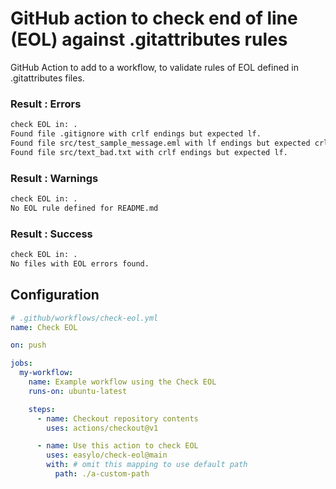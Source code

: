 
# GitHub action to check end of line (EOL) against .gitattributes rules

GitHub Action to add to a workflow, to validate rules of EOL defined in .gitattributes files.


### Result : Errors

```bash
check EOL in: .
Found file .gitignore with crlf endings but expected lf.
Found file src/test_sample_message.eml with lf endings but expected crlf.
Found file src/text_bad.txt with crlf endings but expected lf.
```

### Result : Warnings

```bash
check EOL in: .
No EOL rule defined for README.md
```

### Result : Success

```bash
check EOL in: .
No files with EOL errors found.
```


## Configuration

```yml
# .github/workflows/check-eol.yml
name: Check EOL

on: push

jobs:
  my-workflow:
    name: Example workflow using the Check EOL
    runs-on: ubuntu-latest

    steps:
      - name: Checkout repository contents
        uses: actions/checkout@v1

      - name: Use this action to check EOL 
        uses: easylo/check-eol@main
        with: # omit this mapping to use default path
          path: ./a-custom-path
```